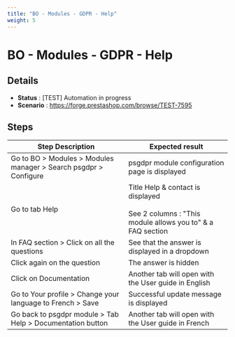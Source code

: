 ```yaml
---
title: "BO - Modules - GDPR - Help"
weight: 5
---
```


# BO - Modules - GDPR - Help
## Details
* **Status** : [TEST] Automation in progress
* **Scenario** : https://forge.prestashop.com/browse/TEST-7595

## Steps
| Step Description | Expected result |
| ----- | ----- |
| Go to BO > Modules > Modules manager > Search psgdpr > Configure | psgdpr module configuration page is displayed |
| Go to tab Help | Title Help & contact is displayed<br><br>See 2 columns : "This module allows you to" & a FAQ section |
| In FAQ section > Click on all the questions | See that the answer is displayed in a dropdown |
| Click again on the question | The answer is hidden |
| Click on Documentation | Another tab will open with the User guide in English |
| Go to Your profile > Change your language to French > Save | Successful update message is displayed |
| Go back to psgdpr module > Tab Help > Documentation button | Another tab will open with the User guide in French |
